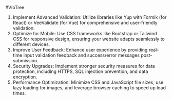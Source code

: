 #VibTree
1. Implement Advanced Validation: Utilize libraries like Yup with Formik (for React) or VeeValidate (for Vue) for comprehensive and user-friendly validation.
2. Optimize for Mobile: Use CSS frameworks like Bootstrap or Tailwind CSS for responsive design, ensuring your website adapts seamlessly to different devices.
3. Improve User Feedback: Enhance user experience by providing real-time input validation feedback and success/error messages post-submission.
4. Security Upgrades: Implement stronger security measures for data protection, including HTTPS, SQL injection prevention, and data encryption.
5. Performance Optimization: Minimize CSS and JavaScript file sizes, use lazy loading for images, and leverage browser caching to speed up load times.
